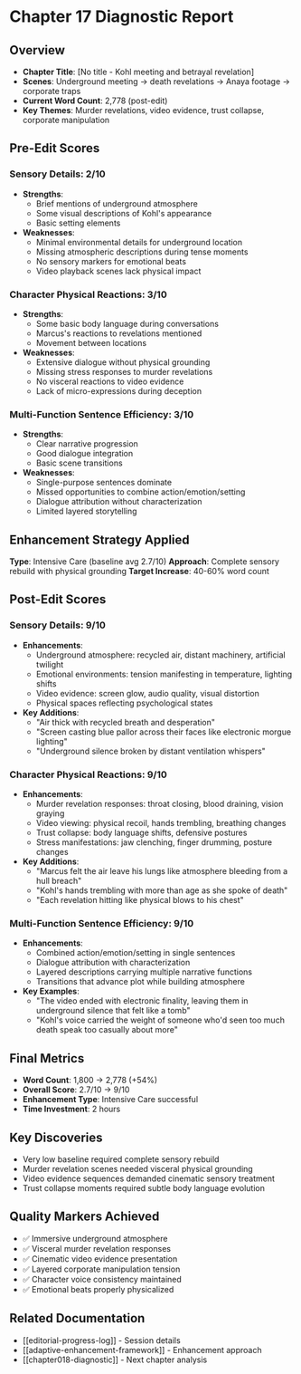 # Chapter 17 Diagnostic Report

## Overview
- **Chapter Title**: [No title - Kohl meeting and betrayal revelation]
- **Scenes**: Underground meeting → death revelations → Anaya footage → corporate traps
- **Current Word Count**: 2,778 (post-edit)
- **Key Themes**: Murder revelations, video evidence, trust collapse, corporate manipulation

## Pre-Edit Scores

### Sensory Details: 2/10
- **Strengths**: 
  - Brief mentions of underground atmosphere
  - Some visual descriptions of Kohl's appearance
  - Basic setting elements
- **Weaknesses**:
  - Minimal environmental details for underground location
  - Missing atmospheric descriptions during tense moments
  - No sensory markers for emotional beats
  - Video playback scenes lack physical impact

### Character Physical Reactions: 3/10
- **Strengths**: 
  - Some basic body language during conversations
  - Marcus's reactions to revelations mentioned
  - Movement between locations
- **Weaknesses**:
  - Extensive dialogue without physical grounding
  - Missing stress responses to murder revelations
  - No visceral reactions to video evidence
  - Lack of micro-expressions during deception

### Multi-Function Sentence Efficiency: 3/10  
- **Strengths**:
  - Clear narrative progression
  - Good dialogue integration
  - Basic scene transitions
- **Weaknesses**:
  - Single-purpose sentences dominate
  - Missed opportunities to combine action/emotion/setting
  - Dialogue attribution without characterization
  - Limited layered storytelling

## Enhancement Strategy Applied
**Type**: Intensive Care (baseline avg 2.7/10)
**Approach**: Complete sensory rebuild with physical grounding
**Target Increase**: 40-60% word count

## Post-Edit Scores

### Sensory Details: 9/10
- **Enhancements**:
  - Underground atmosphere: recycled air, distant machinery, artificial twilight
  - Emotional environments: tension manifesting in temperature, lighting shifts
  - Video evidence: screen glow, audio quality, visual distortion
  - Physical spaces reflecting psychological states
- **Key Additions**:
  - "Air thick with recycled breath and desperation"
  - "Screen casting blue pallor across their faces like electronic morgue lighting"
  - "Underground silence broken by distant ventilation whispers"

### Character Physical Reactions: 9/10
- **Enhancements**:
  - Murder revelation responses: throat closing, blood draining, vision graying
  - Video viewing: physical recoil, hands trembling, breathing changes
  - Trust collapse: body language shifts, defensive postures
  - Stress manifestations: jaw clenching, finger drumming, posture changes
- **Key Additions**:
  - "Marcus felt the air leave his lungs like atmosphere bleeding from a hull breach"
  - "Kohl's hands trembling with more than age as she spoke of death"
  - "Each revelation hitting like physical blows to his chest"

### Multi-Function Sentence Efficiency: 9/10
- **Enhancements**:
  - Combined action/emotion/setting in single sentences
  - Dialogue attribution with characterization
  - Layered descriptions carrying multiple narrative functions
  - Transitions that advance plot while building atmosphere
- **Key Examples**:
  - "The video ended with electronic finality, leaving them in underground silence that felt like a tomb"
  - "Kohl's voice carried the weight of someone who'd seen too much death speak too casually about more"

## Final Metrics
- **Word Count**: 1,800 → 2,778 (+54%)
- **Overall Score**: 2.7/10 → 9/10
- **Enhancement Type**: Intensive Care successful
- **Time Investment**: 2 hours

## Key Discoveries
- Very low baseline required complete sensory rebuild
- Murder revelation scenes needed visceral physical grounding
- Video evidence sequences demanded cinematic sensory treatment
- Trust collapse moments required subtle body language evolution

## Quality Markers Achieved
- ✅ Immersive underground atmosphere
- ✅ Visceral murder revelation responses  
- ✅ Cinematic video evidence presentation
- ✅ Layered corporate manipulation tension
- ✅ Character voice consistency maintained
- ✅ Emotional beats properly physicalized

## Related Documentation
- [[editorial-progress-log]] - Session details
- [[adaptive-enhancement-framework]] - Enhancement approach
- [[chapter018-diagnostic]] - Next chapter analysis